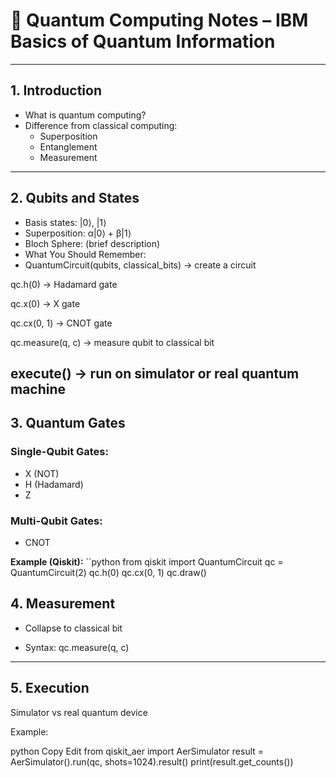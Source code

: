 # 🧠 Quantum Computing Notes – IBM Basics of Quantum Information

---

## 1. Introduction
- What is quantum computing?
- Difference from classical computing:
  - Superposition
  - Entanglement
  - Measurement

---

## 2. Qubits and States
- Basis states: |0⟩, |1⟩
- Superposition: α|0⟩ + β|1⟩
- Bloch Sphere: (brief description)
- What You Should Remember:
- QuantumCircuit(qubits, classical_bits) → create a circuit

qc.h(0) → Hadamard gate

qc.x(0) → X gate

qc.cx(0, 1) → CNOT gate

qc.measure(q, c) → measure qubit to classical bit

execute() → run on simulator or real quantum machine
---

## 3. Quantum Gates
### Single-Qubit Gates:
- X (NOT)
- H (Hadamard)
- Z
### Multi-Qubit Gates:
- CNOT

**Example (Qiskit):**
``python
from qiskit import QuantumCircuit
qc = QuantumCircuit(2)
qc.h(0)
qc.cx(0, 1)
qc.draw()

## 4. Measurement
- Collapse to classical bit

- Syntax: qc.measure(q, c)

---


## 5. Execution
Simulator vs real quantum device

Example:

python
Copy
Edit
from qiskit_aer import AerSimulator
result = AerSimulator().run(qc, shots=1024).result()
print(result.get_counts())
